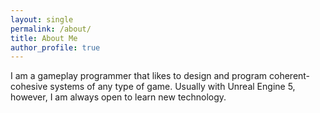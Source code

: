 ```yaml
---
layout: single
permalink: /about/
title: About Me
author_profile: true
---
```


I am a gameplay programmer that likes to design and program coherent-cohesive systems of any type of game. 
Usually with Unreal Engine 5, however, I am always open to learn new technology.
